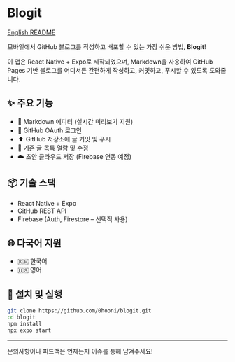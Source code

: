 # Blogit

[English README](./README.en.md)

모바일에서 GitHub 블로그를 작성하고 배포할 수 있는 가장 쉬운 방법, **Blogit**!

이 앱은 React Native + Expo로 제작되었으며, Markdown을 사용하여 GitHub Pages 기반 블로그를 어디서든 간편하게 작성하고, 커밋하고, 푸시할 수 있도록 도와줍니다.

## ✨ 주요 기능

- 📄 Markdown 에디터 (실시간 미리보기 지원)
- 🔐 GitHub OAuth 로그인
- ⬆️ GitHub 저장소에 글 커밋 및 푸시
- 📁 기존 글 목록 열람 및 수정
- ☁️ 초안 클라우드 저장 (Firebase 연동 예정)

## 📦 기술 스택

- React Native + Expo
- GitHub REST API
- Firebase (Auth, Firestore – 선택적 사용)


## 🌐 다국어 지원

- 🇰🇷 한국어
- 🇺🇸 영어

## 📌 설치 및 실행

```bash
git clone https://github.com/0hooni/blogit.git
cd blogit
npm install
npx expo start
```

---

문의사항이나 피드백은 언제든지 이슈를 통해 남겨주세요!
